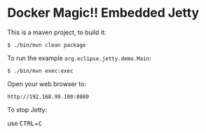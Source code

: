 Docker Magic!! Embedded Jetty
======================================

This is a maven project, to build it:

    $ ./bin/mvn clean package

To run the example `org.eclipse.jetty.demo.Main`:

    $ ./bin/mvn exec:exec

Open your web browser to:

    http://192.168.99.100:8080  

To stop Jetty:

  use <kbd>CTRL</kbd>+<kbd>C</kbd>
